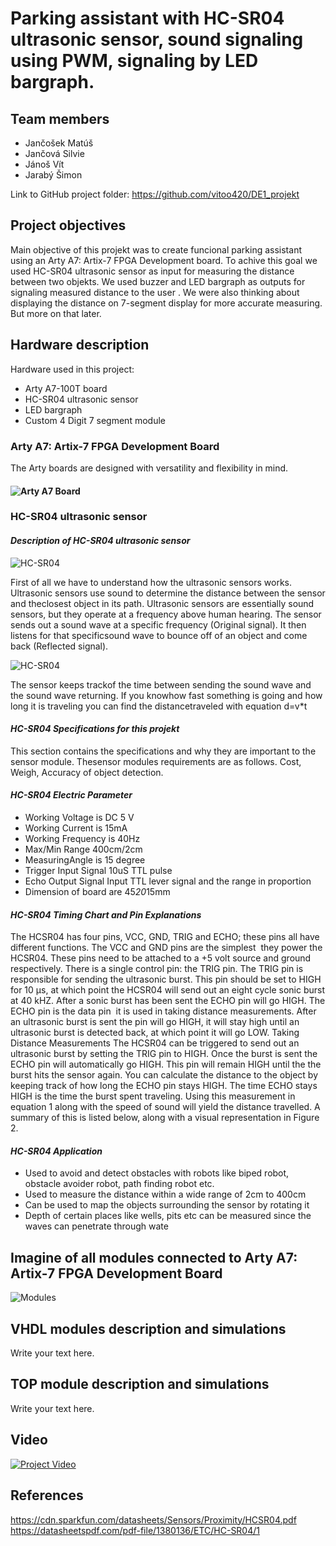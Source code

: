 # Parking assistant with HC-SR04 ultrasonic sensor, sound signaling using PWM, signaling by LED bargraph.

## Team members
* Jančošek Matúš
* Jančová Silvie
* Jánoš Vít
* Jarabý Šimon
 
Link to GitHub project folder: https://github.com/vitoo420/DE1_projekt

## Project objectives
Main objective of this projekt was to create funcional parking assistant using an Arty A7: Artix-7 FPGA Development board. To achive this goal we used HC-SR04 ultrasonic sensor as input for measuring the distance between two objekts. We used buzzer and LED bargraph as outputs for signaling measured distance to the user . We were also thinking about displaying the distance on 7-segment display for more accurate measuring. But more on that later.  
### 


## Hardware description
Hardware used in this project:
* Arty A7-100T board 
* HC-SR04 ultrasonic sensor
* LED bargraph
* Custom 4 Digit 7 segment module

### Arty A7: Artix-7 FPGA Development Board
The Arty boards are designed with versatility and flexibility in mind.
####  ![Arty A7 Board](Images/Board1.png)






### HC-SR04 ultrasonic sensor
#### *Description of HC-SR04 ultrasonic sensor*

![HC-SR04](Images/Sensor3.png)

First of all we have to understand how the ultrasonic sensors works. Ultrasonic sensors use sound to determine the distance between the sensor and theclosest object in its path. 
Ultrasonic sensors are essentially sound sensors, but they operate at a frequency above human hearing. The sensor sends out a sound wave at a specific frequency (Original signal). 
It then listens for that specificsound wave to bounce off of an object and come back (Reflected signal).

![HC-SR04](Images/Sensor4.png)

The sensor keeps trackof the time between sending the sound wave and the sound wave returning. 
If you knowhow fast something is going and how long it is traveling you can find the distancetraveled with equation d=v*t

#### *HC-SR04 Specifications for this projekt*
This section contains the specifications and why they are important to the sensor module. Thesensor modules requirements are as follows. Cost, Weigh, Accuracy of object detection. 

#### *HC-SR04 Electric Parameter*
* Working Voltage is DC 5 V
* Working Current is 15mA
* Working Frequency is 40Hz
* Max/Min Range 400cm/2cm
* MeasuringAngle is 15 degree
* Trigger Input Signal 10uS TTL pulse
* Echo Output Signal Input TTL lever signal and the range in proportion
* Dimension of board are 45*20*15mm 

#### *HC-SR04 Timing Chart and Pin Explanations*

The HC­SR04 has four pins, VCC, GND, TRIG and ECHO; these pins all have different functions. The VCC and GND pins are the simplest ­­ they power the HC­SR04. These pins need to be attached to a +5 volt source and ground respectively. There is a single control pin: the TRIG pin. The TRIG pin is responsible for sending the ultrasonic burst. This pin should be set to HIGH for 10 μs, at which point the HC­SR04 will send out an eight cycle sonic burst at 40 kHZ. After a sonic burst has been sent the ECHO pin will go HIGH. The ECHO pin is the data pin ­­ it is used in taking distance measurements. After an ultrasonic burst is sent the pin will go HIGH, it will stay high until an ultrasonic burst is detected back, at which point it will go LOW. Taking Distance Measurements The HC­SR04 can be triggered to send out an ultrasonic burst by setting the TRIG pin to HIGH. Once the burst is sent the ECHO pin will automatically go HIGH. This pin will remain HIGH until the the burst hits the sensor again. You can calculate the distance to the object by keeping track of how long the ECHO pin stays HIGH. The time ECHO stays HIGH is the time the burst spent traveling.  Using this measurement in equation 1 along with the speed of sound will yield the distance travelled. A summary of this is listed below, along with a visual representation in Figure 2.

#### *HC-SR04 Application*
* Used to avoid and detect obstacles with robots like biped robot, obstacle avoider robot, path finding robot etc.
* Used to measure the distance within a wide range of 2cm to 400cm
* Can be used to map the objects surrounding the sensor by rotating it
* Depth of certain places like wells, pits etc can be measured since the waves can penetrate through wate

## Imagine of all modules connected to Arty A7: Artix-7 FPGA Development Board
![Modules](Images/Blok1.png)

## VHDL modules description and simulations

Write your text here.


## TOP module description and simulations

Write your text here.


## Video

[![Project Video](http://img.youtube.com/vi/3xFRkxmYkFs/0.jpg)](http://www.youtube.com/wa "Project Overview")


## References

   https://cdn.sparkfun.com/datasheets/Sensors/Proximity/HCSR04.pdf
   https://datasheetspdf.com/pdf-file/1380136/ETC/HC-SR04/1
